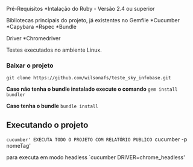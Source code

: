 Pré-Requisitos
*Intalação do Ruby - Versão 2.4 ou superior

Bibliotecas principais do projeto, já existentes no Gemfile *Cucumber *Capybara *Rspec *Bundle

Driver *Chromedriver

Testes executados no ambiente Linux.

### Baixar o projeto
    git clone https://github.com/wilsonafs/teste_sky_infobase.git
    
**Caso não tenha o bundle instalado execute o comando**
`gem install bundler`

**Caso tenha o bundle**
`bundle install`

## Executando o projeto
  `cucumber' EXECUTA TODO O PROJETO COM RELATÓRIO PUBLICO
  `cucumber -p nomeTag'

  para executa em modo headless
  `cucumber DRIVER=chrome_headless'



